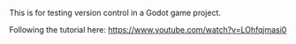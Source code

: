 This is for testing version control in a Godot game project.

Following the tutorial here: https://www.youtube.com/watch?v=LOhfqjmasi0
